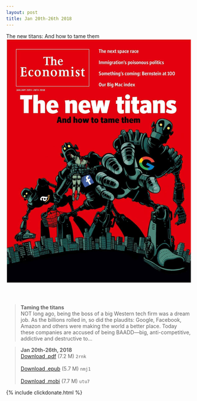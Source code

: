 ```yaml
---
layout: post
title: Jan 20th-26th 2018
---
```


<div class="message">
	The new titans: And how to tame them
</div>

<header class="xmas">
<div class="cover upload">
<img src="/public/img/the-economist/img_2018.01.20.jpg" />
</div>
</header>
<!--more-->

> **Taming the titans** <br/>
NOT long ago, being the boss of a big Western tech firm was a dream job. As the billions rolled in, so did the plaudits: Google, Facebook, Amazon and others were making the world a better place. Today these companies are accused of being
BAADD—big, anti-competitive, addictive and destructive to...

> **Jan 20th-26th, 2018**<br/>
[Download .pdf](https://pan.baidu.com/s/1eTtCcKU) (7.2 M) 
`2rnk` <br/><br/>
[Download .epub](https://pan.baidu.com/s/1brffskR) (5.7 M) 
`nmj1` <br/><br/>
[Download .mobi](https://pan.baidu.com/s/1smPdHUX) (7.7 M) 
`utu7`



{% include clickdonate.html %}
